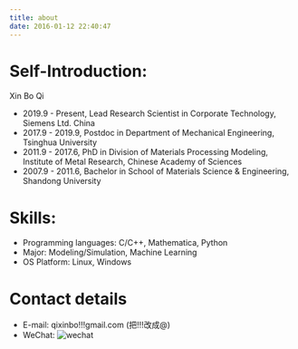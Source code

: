 ```yaml
---
title: about
date: 2016-01-12 22:40:47
---
```


# Self-Introduction:

Xin Bo Qi
- 2019.9 - Present, Lead Research Scientist in Corporate Technology, Siemens Ltd. China
- 2017.9 - 2019.9, Postdoc in Department of Mechanical Engineering, Tsinghua University
- 2011.9 - 2017.6, PhD in Division of Materials Processing Modeling, Institute of Metal Research, Chinese Academy of Sciences
- 2007.9 - 2011.6, Bachelor in School of Materials Science & Engineering, Shandong University

# Skills:
- Programming languages: C/C++, Mathematica, Python
- Major: Modeling/Simulation, Machine Learning
- OS Platform: Linux, Windows

# Contact details

- E-mail: qixinbo!!!gmail.com (把!!!改成@)
- WeChat:
![wechat](https://user-images.githubusercontent.com/6218739/107872337-a1bc4080-6ee4-11eb-9481-49cb21891f16.png)
